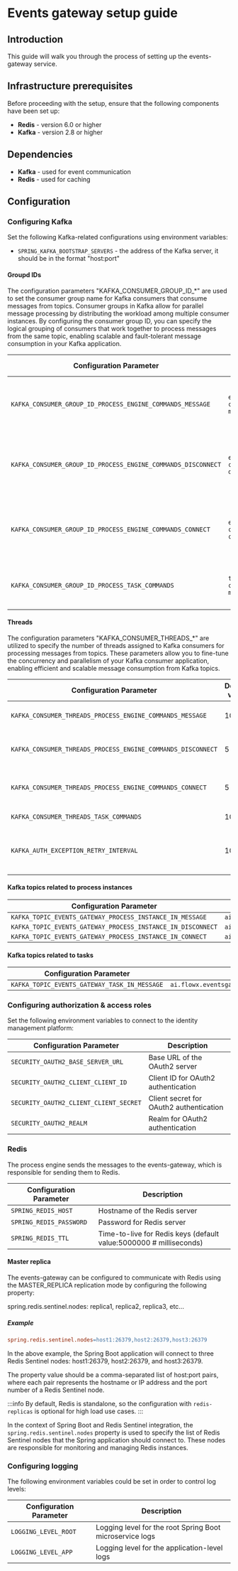 # Events gateway setup guide

## Introduction

This guide will walk you through the process of setting up the events-gateway service.

## Infrastructure prerequisites

Before proceeding with the setup, ensure that the following components have been set up:

* **Redis** - version 6.0 or higher
* **Kafka** - version 2.8 or higher

## Dependencies

* **Kafka** - used for event communication
* **Redis** - used for caching

## Configuration

### Configuring Kafka

Set the following Kafka-related configurations using environment variables:

* `SPRING_KAFKA_BOOTSTRAP_SERVERS` - the address of the Kafka server, it should be in the format "host:port"

#### Groupd IDs

The configuration parameters "KAFKA_CONSUMER_GROUP_ID_*" are used to set the consumer group name for Kafka consumers that consume messages from topics. Consumer groups in Kafka allow for parallel message processing by distributing the workload among multiple consumer instances. By configuring the consumer group ID, you can specify the logical grouping of consumers that work together to process messages from the same topic, enabling scalable and fault-tolerant message consumption in your Kafka application.

| Configuration Parameter                                      | Default value                        | Description                                                          |
| ------------------------------------------------------------ | ---------------------------- | -------------------------------------------------------------------- |
| `KAFKA_CONSUMER_GROUP_ID_PROCESS_ENGINE_COMMANDS_MESSAGE`    | `engine-commands-message`    | Consumer group ID for processing engine commands messages            |
| `KAFKA_CONSUMER_GROUP_ID_PROCESS_ENGINE_COMMANDS_DISCONNECT` | `engine-commands-disconnect` | Consumer group ID for processing engine commands disconnect messages |
| `KAFKA_CONSUMER_GROUP_ID_PROCESS_ENGINE_COMMANDS_CONNECT`    | `engine-commands-connect`    | Consumer group ID for processing engine commands connect messages    |
| `KAFKA_CONSUMER_GROUP_ID_PROCESS_TASK_COMMANDS`              | `task-commands-message`      | Consumer group ID for processing task commands                       |


#### Threads

The configuration parameters "KAFKA_CONSUMER_THREADS_*" are utilized to specify the number of threads assigned to Kafka consumers for processing messages from topics. These parameters allow you to fine-tune the concurrency and parallelism of your Kafka consumer application, enabling efficient and scalable message consumption from Kafka topics.

| Configuration Parameter                                     | Default value | Description                                                                              |
| ----------------------------------------------------------- | ------------- | ---------------------------------------------------------------------------------------- |
| `KAFKA_CONSUMER_THREADS_PROCESS_ENGINE_COMMANDS_MESSAGE`    | 10            | Number of threads for processing engine commands messages                                |
| `KAFKA_CONSUMER_THREADS_PROCESS_ENGINE_COMMANDS_DISCONNECT` | 5             | Number of threads for processing engine commands disconnect messages                     |
| `KAFKA_CONSUMER_THREADS_PROCESS_ENGINE_COMMANDS_CONNECT`    | 5             | Number of threads for processing engine commands connect messages                        |
| `KAFKA_CONSUMER_THREADS_TASK_COMMANDS`                      | 10            | Number of threads for task commands                                                      |
| `KAFKA_AUTH_EXCEPTION_RETRY_INTERVAL`                       | 10            | Interval between retries after an AuthorizationException is thrown by the Kafka consumer |


#### Kafka topics related to process instances

| Configuration Parameter                                     | Default value                                              |
| ----------------------------------------------------------- | ---------------------------------------------------------- |
| `KAFKA_TOPIC_EVENTS_GATEWAY_PROCESS_INSTANCE_IN_MESSAGE`    | `ai.flowx.dev.eventsgateway.engine.commands.message.v1`    |
| `KAFKA_TOPIC_EVENTS_GATEWAY_PROCESS_INSTANCE_IN_DISCONNECT` | `ai.flowx.dev.eventsgateway.engine.commands.disconnect.v1` |
| `KAFKA_TOPIC_EVENTS_GATEWAY_PROCESS_INSTANCE_IN_CONNECT`    | `ai.flowx.dev.eventsgateway.engine.commands.connect.v1`    |


#### Kafka topics related to tasks

| Configuration Parameter                      | Default value                                     |
| -------------------------------------------- | ------------------------------------------------- |
| `KAFKA_TOPIC_EVENTS_GATEWAY_TASK_IN_MESSAGE` | `ai.flowx.eventsgateway.task.commands.message.v1` |


### Configuring authorization & access roles

Set the following environment variables to connect to the identity management platform:

| Configuration Parameter                | Description                             |
| -------------------------------------- | --------------------------------------- |
| `SECURITY_OAUTH2_BASE_SERVER_URL`      | Base URL of the OAuth2 server           |
| `SECURITY_OAUTH2_CLIENT_CLIENT_ID`     | Client ID for OAuth2 authentication     |
| `SECURITY_OAUTH2_CLIENT_CLIENT_SECRET` | Client secret for OAuth2 authentication |
| `SECURITY_OAUTH2_REALM`                | Realm for OAuth2 authentication         |


### Redis

The process engine sends the messages to the events-gateway, which is responsible for sending them to Redis.

| Configuration Parameter | Description                                                        |
| ----------------------- | ------------------------------------------------------------------ |
| `SPRING_REDIS_HOST`     | Hostname of the Redis server                                       |
| `SPRING_REDIS_PASSWORD` | Password for Redis server                                          |
| `SPRING_REDIS_TTL`      | Time-to-live for Redis keys (default value:5000000 # milliseconds) |

#### Master replica

The events-gateway can be configured to communicate with Redis using the MASTER_REPLICA replication mode by configuring the following property:

spring.redis.sentinel.nodes: replica1, replica2, replica3, etc...

##### Example

```makefile
spring.redis.sentinel.nodes=host1:26379,host2:26379,host3:26379
```
In the above example, the Spring Boot application will connect to three Redis Sentinel nodes: host1:26379, host2:26379, and host3:26379.

The property value should be a comma-separated list of host:port pairs, where each pair represents the hostname or IP address and the port number of a Redis Sentinel node. 

:::info
By default, Redis is standalone, so the configuration with `redis-replicas` is optional for high load use cases.
:::

In the context of Spring Boot and Redis Sentinel integration, the `spring.redis.sentinel.nodes` property is used to specify the list of Redis Sentinel nodes that the Spring application should connect to. These nodes are responsible for monitoring and managing Redis instances.

### Configuring logging

The following environment variables could be set in order to control log levels:

| Configuration Parameter | Description                                              |
| ----------------------- | -------------------------------------------------------- |
| `LOGGING_LEVEL_ROOT`    | Logging level for the root Spring Boot microservice logs |
| `LOGGING_LEVEL_APP`     | Logging level for the application-level logs             |


